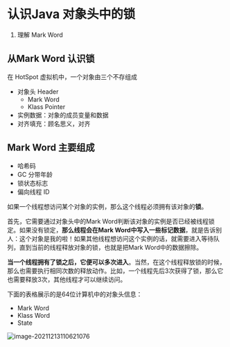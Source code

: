 # 认识Java 对象头中的锁

1. 理解 Mark Word

## 从Mark Word 认识锁

在 HotSpot 虚拟机中，一个对象由三个不存组成

- 对象头 Header
    - Mark Word
    - Klass Pointer
- 实例数据：对象的成员变量和数据
- 对齐填充：顾名思义，对齐

## Mark Word 主要组成

- 哈希码
- GC 分带年龄
- 锁状态标志
- 偏向线程 ID

如果一个线程想访问某个对象的实例，那么这个线程必须拥有该对象的**锁**。

首先，它需要通过对象头中的Mark Word判断该对象的实例是否已经被线程锁定。如果没有锁定，**那么线程会在Mark Word中写入一些标记数据**，就是告诉别人：这个对象是我的啦！如果其他线程想访问这个实例的话，就需要进入等待队列，直到当前的线程释放对象的锁，也就是把Mark Word中的数据擦除。

**当一个线程拥有了锁之后，它便可以多次进入**。当然，在这个线程释放锁的时候，那么也需要执行相同次数的释放动作。比如，一个线程先后3次获得了锁，那么它也需要释放3次，其他线程才可以继续访问。

下面的表格展示的是64位计算机中的对象头信息：

- Mark Word
- Klass Word
- State

![image-20211213110621076](https://gitee.com/HappyBinbin/pcigo/raw/master/image-20211213110621076.png)





















































